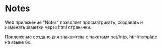 # Notes
Web приложение "Notes" позволяет просматривать, создавать и изменять заметки через html странички.

Приложение создано для знакомтсва с пакетами net/http, html/template на языке Go.
